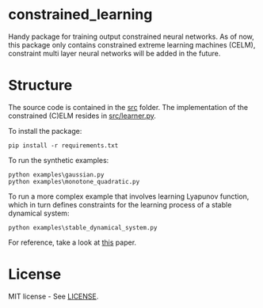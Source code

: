 # constrained_learning
Handy package for training output constrained neural networks. As of now, this package only contains 
constrained extreme learning machines (CELM), constraint multi layer neural networks will be added in the future.


# Structure
The source code is contained in the [src](src) folder.
The implementation of the constrained (C)ELM resides in [src/learner.py](src/learner.py).

To install the package:
```
pip install -r requirements.txt
```

To run the synthetic examples: 
``` 
python examples\gaussian.py
python examples\monotone_quadratic.py
```

To run a more complex example that involves learning Lyapunov function, which in turn
defines constraints for the learning process of a stable dynamical system:
``` 
python examples\stable_dynamical_system.py
```

For reference, take a look at [this](https://www.neuralautomation.de/app/download/25504160/LemmeNeumannReinhartSteil_NeuCom2014.pdf) paper.

# License
MIT license - See [LICENSE](LICENSE).